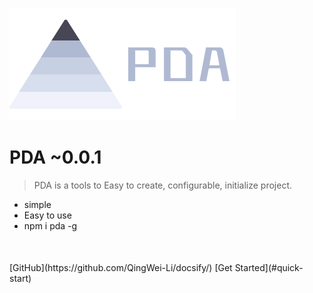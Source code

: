 ![logo](img/logo.svg)

# PDA ~0.0.1

> PDA is a tools to Easy to create, configurable, initialize project.

- simple
- Easy to use
- npm i pda -g

<p style="margin-top:50px">
[GitHub](https://github.com/QingWei-Li/docsify/)
[Get Started](#quick-start)
</p>